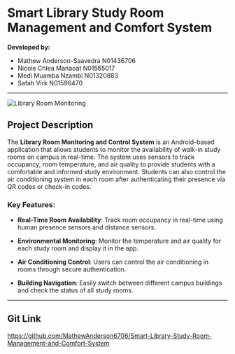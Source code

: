 # Smart Library Study Room Management and Comfort System

**Developed by:**
- Mathew Anderson-Saavedra N01436706
- Nicole Chlea Manaoat N01565017
- Medi Muamba Nzambi N01320883
- Safah Virk N01596470
---
![Library Room Monitoring](![img.png](img.png)) 



## **Project Description**

The **Library Room Monitoring and Control System** is an Android-based application that allows students to monitor the availability of walk-in study rooms on campus in real-time. The system uses sensors to track occupancy, room temperature, and air quality to provide students with a comfortable and informed study environment. Students can also control the air conditioning system in each room after authenticating their presence via QR codes or check-in codes.



### **Key Features**:

- **Real-Time Room Availability**: Track room occupancy in real-time using human presence sensors and distance sensors.

- **Environmental Monitoring**: Monitor the temperature and air quality for each study room and display it in the app.

- **Air Conditioning Control**: Users can control the air conditioning in rooms through secure authentication.

- **Building Navigation**: Easily switch between different campus buildings and check the status of all study rooms.

---

## Git Link

https://github.com/MathewAnderson6706/Smart-Library-Study-Room-Management-and-Comfort-System